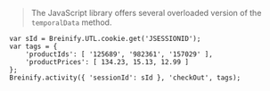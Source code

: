 <blockquote class="lang-specific javascript--browser">
<p>The JavaScript library offers several overloaded version
of the <code class="prettyprint">temporalData</code> method.</p>
</blockquote>

>
```javascript--browser
var sId = Breinify.UTL.cookie.get('JSESSIONID');
var tags = {
    'productIds': [ '125689', '982361', '157029' ],
    'productPrices': [ 134.23, 15.13, 12.99 ]
};
Breinify.activity({ 'sessionId': sId }, 'checkOut', tags);
```
